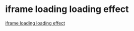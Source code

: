# iframe loading loading effect
[iframe loading loading effect](https://aiwithcloud.com/2022/09/15/iframe_loading_loading_effect/)